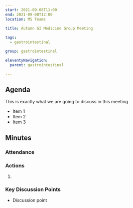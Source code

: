 ```yaml
---
start: 2021-09-08T11:00
end: 2021-09-08T12:00
location: MS Teams
 
title: Autumn GI Medicine Group Meeting

tags:
  - gastrointestinal

group: gastrointestinal

eleventyNavigation:
  parent: gastrointestinal

---
```


## Agenda

This is exactly what we are going to discuss in this meeting

* Item 1
* Item 2
* Item 3

## Minutes

### Attendance

    
### Actions

1. 
    
### Key Discussion Points

* Discussion point
